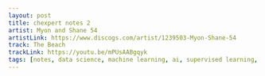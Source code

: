 ```yaml
---
layout: post
title: chexpert notes 2
artist: Myon and Shane 54
artistLink: https://www.discogs.com/artist/1239503-Myon-Shane-54
track: The Beach
trackLink: https://youtu.be/mPUsAABgqyk
tags: [notes, data science, machine learning, ai, supervised learning, neural network, mlp, cython, regression]
---
```

